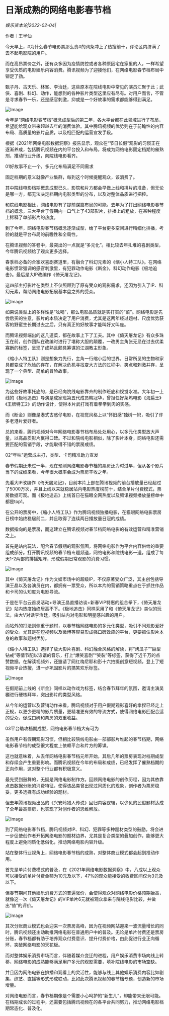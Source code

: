 # 日渐成熟的网络电影春节档

*娱乐资本论|2022-02-04|*

作者｜王半仙

今天早上，#为什么春节电影票那么贵#的词条冲上了热搜前十，评论区内挤满了去不起电影院的用户。

而在高昂票价之外，还有众多因为疫情防控或者各种原因宅在家里的人，一样希望享受优质的电影娱乐内容消费。腾讯视频为了迎接他们，在网络电影春节档布局中铆足了劲。

甄子丹、古天乐、林峯、李治廷，这些原本在院线电影中常见的演员汇聚于此；武侠、喜剧、科幻、动作，能想到的各种影片类型这里应有尽有。对用户而言，不管是寻求春节一乐，还是感官刺激，抑或是一个好故事的需求都能够得到满足。

![Image](https://inews.gtimg.com/newsapp_bt/0/14487831925/641)

今年是“网络电影春节档”概念成型后的第二年，各大平台都在此领域进行了布局，希望能给观众带来超越去年的消费体验。其中腾讯视频的优势则在于前瞻性的内容布局、高质量的影片品质，以及相匹配的运营宣发手段。

根据《2021年网络电影数据洞察》报告显示，观众在“节日长假”观影的习惯正在逐渐养成，包括腾讯视频在内的平台投入和布局，将成为网络电影固定档期的催熟剂，推动行业升级，向院线电影看齐。

01好故事不止一个，多元化布局满足不同需求

固定档期的意义就像产业集群，每到这个时候提醒观众，该消费了。

其中院线电影档期概念成型已久，影院和片方都会早做上线和排片的准备，但无论是哪一方，都无法决定档期内电影类型的分布，以及对整体品质进行把控。

和院线电影相比，网络电影有了提前谋篇布局的可能。去年为了打出网络电影春节档的概念，三大平台于假期内一口气上了43部影片，排播上的粗放，在某种程度上稀释了单部影片的热度。

到了今年，网络电影春节档概念逐渐成型，给了平台更多空间进行精细化排播，考验的就是平台布局的前瞻性和全局性。

在腾讯视频的答卷中，最突出的一点就是“多元化”。相比较去年扎堆的喜剧类型，今年腾讯视频给了观众更多选择。

春季档必备的合家欢喜剧赛道里，有融合了科幻元素的《缩小人特工队》。在网络电影惯常强调的感官刺激里，有犯罪动作电影《断金》，科幻动作电影《极地追击》。最后是大IP改编作《倚天屠龙记》。

这四部主打影片在类型上不仅照顾到了原有受众的观影需求，还因为引入了IP、科幻元素，帮助网络电影拓展基本盘之外的受众。

![Image](https://inews.gtimg.com/newsapp_bt/0/14487831916/641)

如果说类型上的多样性是“吆喝”，那么电影品质就是实打实的“菜”。网络电影是先尝后买的生意，影片的本质决定了用户消费，尤其是这两年经过题材、尺度优势获客的野蛮生长期过去之后，只有真正的好故事才能叫好又叫座。

而腾讯视频端出的这几道菜，都在故事上下了工夫。其中《倚天屠龙记》有众多珠玉在前，创作团队在改编时进行了堪称大胆的颠覆，一改男主角张无忌在过去优柔寡断的标签，呈现了成熟且颇具筹谋的江湖教主形象。

《缩小人特工队》则是想象力先行，主角一行缩小后的世界，日常所见的生物和家具都变成了危险的存在，在解决危机寻找变大方法的过程中，笑点和刺激并存，呈现了一个典型、简单的冒险故事。

![Image](https://inews.gtimg.com/newsapp_bt/0/14487831921/641)

为这些好故事托底的，是已经向院线电影靠齐的制作班底和视觉水准。大年初一上线的《极地追击》导演是成家班第五代成员韩冠华，曾担任好莱坞电影《海扁王》《王牌特工2》的动作设计，使得本片武打戏有着拳拳到肉的实感。

而《断金》则像是港式古惑仔电影，在视觉风格上以“怀旧感”独树一帜，吸引了许多老港片爱好者。

总的来看，腾讯视频对今年网络电影春节档布局处处用心，以多元化类型放大声量，以高品质影片赢得口碑。不过和院线电影相似，除了影片本身，网络电影还需要匹配的营销手段，才能取得不错的票房成绩。

02“年味”运营成主打，类型、卡司精准助力宣发

春节假期还未过一半，现在预测网络电影春节档的票房还为时过早，但从各个影片当下的成绩来看，今年很大概率会成为票房丰收之年。

先看大IP改编作《倚天屠龙记》，目前本片上部在腾讯视频的前台播放量已经超过了5000万次，并且上线以来就稳居站内电影热度榜前十，结合单片付费模式，票房数据可观。而《极地追击》上线首日在猫眼全网热度以及腾讯视频播放量榜单中都是top1。

在公开的票房中，《缩小人特工队》作为腾讯视频独播电影，在猫眼网络电影票房日榜中始终稳居前二，并且取得了连续两日播放量日冠的成绩。

数据指向的是票房，而这建立在腾讯视频对春节档网络电影的有效运营和精准营销之上。

首先是站内玩法，配合春节假期的观影氛围，将网络电影作为平台内容供给的重要组成部分。打开腾讯视频的春节档专题频道，网络电影和院线电影一道，组成了每天1-2两部的排播矩阵，形成假期日常观影的消费习惯。

![Image](https://inews.gtimg.com/newsapp_bt/0/14487831901/641)

其中《倚天屠龙记》作为文娱市场中的超级IP，不仅原著受众广泛，其主创包括导演王晶以及各演员在内，都拥有一票受众，所以本片的营销策略重点在于抓住作品和卡司的认知度为电影导流。

于是在平台云首发活动+导演王晶直播访谈+新春VIP特惠的组合拳下，《倚天屠龙记》站内热度始终居高不下。《极地追击》同样采用了和《倚天屠龙记》类似的玩法，由大V对话李治廷，吸引站内对电影和明星感兴趣的用户。

而站外的打法则侧重于题材，以春节档网络电影的多元化类型，吸引不同观影爱好的受众。尤其是在短视频以及微博等容易形成强口碑效应的平台，更要抓住影片本身的故事和题材优势。

《缩小人特工队》选择了放大影片喜剧、科幻融合风格的解读，将“烤瓜子”“巨型钻戒”等情节配以诙谐的音乐，打上“爆笑喜剧”“笑裂”等标签，获得了近千万的点赞数据。在解读视频外，还邀请了网红梅尼耶和彭十六拍摄创意短视频，登上了短视频平台热搜，进一步巩固影片的搞笑欢乐标签。

![Image](https://inews.gtimg.com/newsapp_bt/0/14487831908/641)

在假期前上线的《断金》同样以动作戏为标签，结合春节拜年的氛围，邀请主演吴樾进行硬核拜年，突出影片的类型风格。

从今年的运营以及营销动作来看，腾讯视频对于用户假期观影喜好的拿捏已经走上正规，以更少更精的影片质量，更精准更有效的导流方式，使得网络电影匹配合适的受众，促成口碑和票房的双重收益。

03平台助攻档期成型，网络电影春节档大有可为

虽然用户有假期观影习惯，但相比较院线电影由一部部影片堆起的春节档期，网络电影春节档的成型很大程度上依赖平台和片方的筹谋。

这也就意味着，从去年网络电影春节档元年开始，其后几年的票房表现对档期成型和存续会产生重要影响。而腾讯视频在今年的布局和成绩，已经发挥了催熟档期的正向作用，这对整个行业都有积极意义。

最先受到鼓舞的，无疑是网络电影制作方。回顾网络电影的创作历程，因为其依靠点击数据分账的消费特征，使得该品类曾出现过同质化的现象，创作者为票房稳妥，更多选择有成功经验的题材。

但去年腾讯视频出品的《兴安岭猎人传说》回归内容逻辑，以少见的民俗题材达成了全年最高票房，也实现了对创作者的思维解放。

![Image](https://inews.gtimg.com/newsapp_bt/0/14487831929/641)

到了网络电影春节档，腾讯视频对IP、科幻、犯罪等多种题材类型的鼓励，将会进一步促使创作者开拓网络电影的题材边界，尤其是复合类型的叠加创作，能够更大程度上避免同质化低俗化，推动网络电影内容升级。

站在整体行业视角上，网络电影春节档的成熟，对整体商业模式都会起到推动作用。

首先是单片付费模式的普及，在《2021年网络电影数据洞察》中，八成以上观众可以接受的单片付费金额为10元及以下，47%的观众能接受的收费区间仅为3元及以下。

但春节期间其他娱乐消费方式的普遍涨价，会使得观众对网络电影价格预期抬高，就像这一次《倚天屠龙记》的VIP单片6元就被观众拿来与院线电影比较，并做出“值”的评价。

![Image](https://inews.gtimg.com/newsapp_bt/0/14487831910/641)

其次分账商业模式也会迎来一次票房高峰，因为在视频网站迎来一波流量增长的同时，腾讯视频还主动助推网络电影在普通用户中的普及。无论是单片付费还是票房分账，春节档都有助于培养观众付费意识、提升付费价格，由此促进行业正向循环，突破网络电影的天花板。

而对整体娱乐消费市场而言，伴随着媒介变迁的进程，用户娱乐消费市场向线上转移，网络电影的成熟能够满足用户多元的观影需要，填补院线电影的市场空缺。

并且因为网络电影在排播和观看上的灵活性，能够与线上其他娱乐消费内容比如剧集、综艺、直播等形式形成联动，比如此次腾讯视频的春节档专题，创造新的市场增量。

对网络电影而言，春节档期像是个需要小心呵护的“新生儿”，却能带来无限可能。在档期成长的过程中，还需要包括腾讯视频在的各平台共同努力，推动网络电影档期常态化、普及化。

